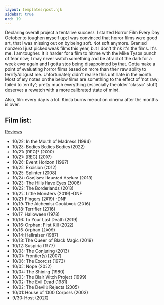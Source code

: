```yaml
---
layout: templates/post.njk
sidebar: true
ord: 19
---
```

Declaring overall project a tentative success. I started Horror Film Every Day October to toughen myself up; I was convinced that horror films were good art, that I was missing out on by being soft. Not soft anymore. Granted nonzero I just picked weak films this year, but I don't think it's the films. It's me. I am tougher. It is harder for a film to hit me with the Mike Tyson punch of fear now; I may never watch something and be afraid of the dark for a week ever again and I gotta stop being disappointed by that. Gotta make a point of evaluating horror films based on more than their raw ability to terrify/disgust me. Unfortunately didn't realize this until late in the month. Most of my notes on the below films are something to the effect of 'not raw; failed to terrify'; pretty much everything (especially the older 'classic' stuff) deserves a rewatch with a more calibrated state of mind.

Also, film every day is a lot. Kinda burns me out on cinema after the months is over.


## Film list:
[Reviews](https://letterboxd.com/mdomonic/films/diary/for/2022/10/)
- 10/29: In the Mouth of Madness (1994)
- 10/28: Bodies Bodies Bodies (2022)
- 10/27: [REC]² (2009)
- 10/27: [REC] (2007)
- 10/26: Event Horizon (1997)
- 10/25: Excision (2012)
- 10/25: Splinter (2008)
- 10/24: Gonjiam: Haunted Asylum (2018)
- 10/23: The Hills Have Eyes (2006)
- 10/22: The Borderlands (2013)
- 10/22: Little Monsters (2019) -DNF
- 10/21: Fingers (2019) -DNF
- 10/19: The Alchemist Cookbook (2016)
- 10/18: Terrifier (2016)
- 10/17: Halloween (1978)
- 10/16: To Your Last Death (2019)
- 10/16: Orphan: First Kill (2022)
- 10/15: Orphan (2009)
- 10/14: Hellraiser (1987)
- 10/13: The Queen of Black Magic (2019)
- 10/12: Suspiria (1977)
- 10/08: The Conjuring (2013)
- 10/07: Frontier(s) (2007)
- 10/06: The Exorcist (1973)
- 10/05: Nope (2022)
- 10/04: The Shining (1980)
- 10/03: The Blair Witch Project (1999)
- 10/02: The Evil Dead (1981)
- 10/02: The Devil’s Rejects (2005)
- 10/01: House of 1000 Corpses (2003)
- 9/30: Host (2020)

